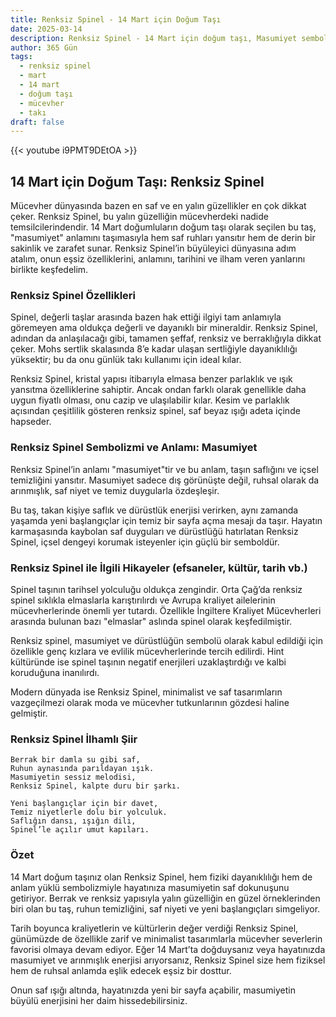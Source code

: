 ```yaml
---
title: Renksiz Spinel - 14 Mart için Doğum Taşı
date: 2025-03-14
description: Renksiz Spinel - 14 Mart için doğum taşı, Masumiyet sembolü. Bu özel taşın derin anlamını öğrenin.
author: 365 Gün
tags:
  - renksiz spinel
  - mart
  - 14 mart
  - doğum taşı
  - mücevher
  - takı
draft: false
---
```


{{< youtube i9PMT9DEtOA >}}

## 14 Mart için Doğum Taşı: Renksiz Spinel

Mücevher dünyasında bazen en saf ve en yalın güzellikler en çok dikkat çeker. Renksiz Spinel, bu yalın güzelliğin mücevherdeki nadide temsilcilerindendir. 14 Mart doğumluların doğum taşı olarak seçilen bu taş, "masumiyet" anlamını taşımasıyla hem saf ruhları yansıtır hem de derin bir sakinlik ve zarafet sunar. Renksiz Spinel’in büyüleyici dünyasına adım atalım, onun eşsiz özelliklerini, anlamını, tarihini ve ilham veren yanlarını birlikte keşfedelim.

### Renksiz Spinel Özellikleri

Spinel, değerli taşlar arasında bazen hak ettiği ilgiyi tam anlamıyla göremeyen ama oldukça değerli ve dayanıklı bir mineraldir. Renksiz Spinel, adından da anlaşılacağı gibi, tamamen şeffaf, renksiz ve berraklığıyla dikkat çeker. Mohs sertlik skalasında 8’e kadar ulaşan sertliğiyle dayanıklılığı yüksektir; bu da onu günlük takı kullanımı için ideal kılar.

Renksiz Spinel, kristal yapısı itibarıyla elmasa benzer parlaklık ve ışık yansıtma özelliklerine sahiptir. Ancak ondan farklı olarak genellikle daha uygun fiyatlı olması, onu cazip ve ulaşılabilir kılar. Kesim ve parlaklık açısından çeşitlilik gösteren renksiz spinel, saf beyaz ışığı adeta içinde hapseder.

### Renksiz Spinel Sembolizmi ve Anlamı: Masumiyet

Renksiz Spinel’in anlamı "masumiyet"tir ve bu anlam, taşın saflığını ve içsel temizliğini yansıtır. Masumiyet sadece dış görünüşte değil, ruhsal olarak da arınmışlık, saf niyet ve temiz duygularla özdeşleşir.

Bu taş, takan kişiye saflık ve dürüstlük enerjisi verirken, aynı zamanda yaşamda yeni başlangıçlar için temiz bir sayfa açma mesajı da taşır. Hayatın karmaşasında kaybolan saf duyguları ve dürüstlüğü hatırlatan Renksiz Spinel, içsel dengeyi korumak isteyenler için güçlü bir semboldür.

### Renksiz Spinel ile İlgili Hikayeler (efsaneler, kültür, tarih vb.)

Spinel taşının tarihsel yolculuğu oldukça zengindir. Orta Çağ’da renksiz spinel sıklıkla elmaslarla karıştırılırdı ve Avrupa kraliyet ailelerinin mücevherlerinde önemli yer tutardı. Özellikle İngiltere Kraliyet Mücevherleri arasında bulunan bazı "elmaslar" aslında spinel olarak keşfedilmiştir.

Renksiz spinel, masumiyet ve dürüstlüğün sembolü olarak kabul edildiği için özellikle genç kızlara ve evlilik mücevherlerinde tercih edilirdi. Hint kültüründe ise spinel taşının negatif enerjileri uzaklaştırdığı ve kalbi koruduğuna inanılırdı.

Modern dünyada ise Renksiz Spinel, minimalist ve saf tasarımların vazgeçilmezi olarak moda ve mücevher tutkunlarının gözdesi haline gelmiştir.

### Renksiz Spinel İlhamlı Şiir

```
Berrak bir damla su gibi saf,
Ruhun aynasında parıldayan ışık.
Masumiyetin sessiz melodisi,
Renksiz Spinel, kalpte duru bir şarkı.

Yeni başlangıçlar için bir davet,
Temiz niyetlerle dolu bir yolculuk.
Saflığın dansı, ışığın dili,
Spinel’le açılır umut kapıları.
```

### Özet

14 Mart doğum taşınız olan Renksiz Spinel, hem fiziki dayanıklılığı hem de anlam yüklü sembolizmiyle hayatınıza masumiyetin saf dokunuşunu getiriyor. Berrak ve renksiz yapısıyla yalın güzelliğin en güzel örneklerinden biri olan bu taş, ruhun temizliğini, saf niyeti ve yeni başlangıçları simgeliyor.

Tarih boyunca kraliyetlerin ve kültürlerin değer verdiği Renksiz Spinel, günümüzde de özellikle zarif ve minimalist tasarımlarla mücevher severlerin favorisi olmaya devam ediyor. Eğer 14 Mart’ta doğduysanız veya hayatınızda masumiyet ve arınmışlık enerjisi arıyorsanız, Renksiz Spinel size hem fiziksel hem de ruhsal anlamda eşlik edecek eşsiz bir dosttur.

Onun saf ışığı altında, hayatınızda yeni bir sayfa açabilir, masumiyetin büyülü enerjisini her daim hissedebilirsiniz.